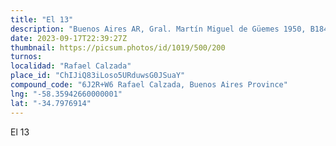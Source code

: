 ```yaml
---
title: "El 13"
description: "Buenos Aires AR, Gral. Martín Miguel de Güemes 1950, B1847 BCJ, Provincia de Buenos Aires, Argentina"
date: 2023-09-17T22:39:27Z
thumbnail: https://picsum.photos/id/1019/500/200
turnos:
localidad: "Rafael Calzada"
place_id: "ChIJiQ83iLoso5URduwsG0JSuaY"
compound_code: "6J2R+W6 Rafael Calzada, Buenos Aires Province"
lng: "-58.35942660000001"
lat: "-34.7976914"
---
```


El 13